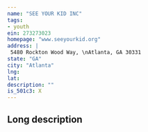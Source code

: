 ```yaml
---
name: "SEE YOUR KID INC"
tags:
- youth
ein: 273273023
homepage: "www.seeyourkid.org"
address: |
 5480 Rockton Wood Way, \nAtlanta, GA 30331
state: "GA"
city: "Atlanta"
lng: 
lat: 
description: ""
is_501c3: X
---
```


## Long description


